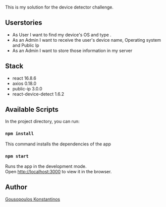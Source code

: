 This is my solution for the device detector challenge.

## Userstories
* As User I want to find my device's OS and type .
 * As an Admin I want to receive the user's device name, Operating system and Public Ip
 * As an Admin I want to store those information in my server
 

## Stack

- react 16.8.6
- axios 0.18.0
- public-ip 3.0.0
- react-device-detect 1.6.2

## Available Scripts

In the project directory, you can run:

### `npm install`
This command installs the dependencies of the app

### `npm start`

Runs the app in the development mode.<br>
Open [http://localhost:3000](http://localhost:3000) to view it in the browser.


## Author 
[Gousopoulos Konstantinos](http://gousopoulos.gr/)